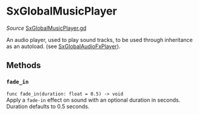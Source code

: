 # SxGlobalMusicPlayer

*Source* [SxGlobalMusicPlayer.gd](../../../nodes/audio/SxGlobalMusicPlayer/SxGlobalMusicPlayer.gd)

An audio player, used to play sound tracks, to be used through inheritance as an autoload. (see [SxGlobalAudioFxPlayer](./SxGlobalAudioFxPlayer.md)).

## Methods

### `fade_in`
`func fade_in(duration: float = 0.5) -> void`  
Apply a `fade-in` effect on sound with an optional duration in seconds.
Duration defaults to 0.5 seconds.